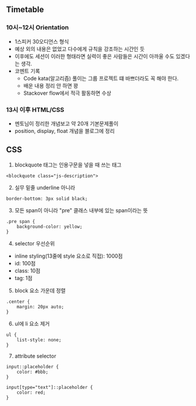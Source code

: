 ## Timetable
### 10시~12시 Orientation
* 1스피커 30오디언스 형식
* 예상 외의 내용은 없었고 다수에게 규칙을 강조하는 시간인 듯
* 이후에도 세션이 이러한 형태라면 실력이 좋은 사람들은 시간이 아까울 수도 있겠다는 생각.
* 코멘트 기록
    * Code kata(알고리즘) 풀이는 그룹 프로젝트 떄 바쁘더라도 꼭 해야 한다.
    * 배운 내용 정리 안 하면 꽝
    * Stackover flow에서 적극 활동하면 수상

### 13시 이후 HTML/CSS
* 멘토님이 정리한 개념보고 약 20개 기본문제풀이
* position, display, float 개념을 블로그에 정리


## CSS
1. blockquote 태그는 인용구문을 넣을 때 쓰는 태그
```
<blockquote class="js-description">
```

2. 실무 밑줄 underline 아니라
```
border-bottom: 3px solid black;
```

3. 모든 span이 아니라 "pre" 클래스 내부에 있는 span이라는 뜻
```
.pre span {
    background-color: yellow;
}
```

4. selector 우선순위
- inline styling(13줄에 style 요소로 직접): 1000점
- id: 100점
- class: 10점
- tag: 1점

5. block 요소 가운데 정렬
```
.center {
    margin: 20px auto;
}
```

6. ul에 li 요소 제거
```
ul {
    list-style: none;
}
```

7. attribute selector 
```
input::placeholder {
    color: #bbb;
}

input[type="text"]::placeholder {
    color: red;
}
```

